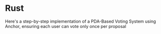 # Rust

Here's a step-by-step implementation of a PDA-Based Voting System using Anchor, ensuring each user can vote only once per proposal
